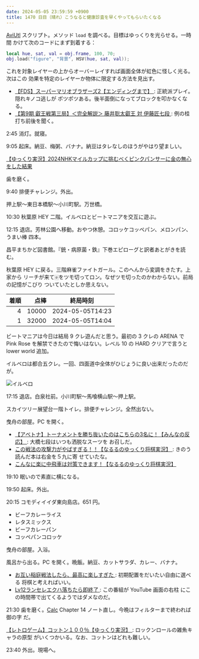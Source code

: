 ```yaml
---
date: 2024-05-05 23:59:59 +0900
title: 1470 日目（晴れ）こうなると健康診査を早くやってもらいたくなる
---
```


[AviUtl] スクリプト。メソッド `load` を調べる。目標はゆっくりを光らせる。一時間
かけて次のコードにまず到着する：

```lua
local hue, sat, val = obj.frame, 100, 70;
obj.load("figure", "背景", HSV(hue, sat, val));
```

これを対象レイヤーの上からオーバーレイすれば画面全体が虹色に怪しく光る。次はこの
効果を特定のレイヤーか物体に限定する方法を見出す。

* [【FDS】スーパーマリオブラザーズ2【エンディングまで】
  ](https://www.youtube.com/watch?v=CCjavgaOubU): 正統派プレイ。隠れキノコ逃しが
  ポツポツある。後半面倒になってブロックを叩かなくなる。
* [【第9期 叡王戦第三局】＜完全解説＞ 藤井聡太叡王 対 伊藤匠七段
  ](https://www.youtube.com/watch?v=kVe-Lj17L28): 例の桂打ち前後を聞く。

2:45 消灯。就寝。

9:05 起床。納豆、梅粥、バナナ。納豆はタレなしのほうがやはり望ましい。

[【ゆっくり実況】2024NHKマイルカップに挑むべくピンクパンサーに金の無心をした結果
](https://www.youtube.com/watch?v=vZc33YYv9TY)

歯を磨く。

9:40 排便チャレンジ。外出。

押上駅～東日本橋駅～小川町駅。万世橋。

10:30 秋葉原 HEY 二階。イルベロとビートマニアを交互に遊ぶ。

12:15 退店。芳林公園へ移動。おやつ休憩。コロッケコッペパン、メロンパン、うまい棒
四本。

昌平まちかど図書館。『銃・病原菌・鉄』下巻エピローグと訳者あとがきを読む。

秋葉原 HEY に戻る。三階麻雀ファイトガール。このへんから変調をきたす。上家から
リーチが来て🀅をツモ切ってロン。なぜツモ切ったのかわからない。前局の記憶がこびり
ついていたとしか思えない。

| 着順 | 点棒 | 終局時刻 |
|-----:|-----:|----------|
| 4 | 10000 | 2024-05-05T14:23 |
| 1 | 32000 | 2024-05-05T14:04 |

ビートマニアは今日は結局 9 クレ遊んだと思う。最初の 3 クレの ARENA で Pink Rose
を解禁できたので悔いはない。レベル 10 の HARD クリアで言うと lower world 追加。

イルベロは都合五クレ。一回、四面道中全体がひじょうに良い出来だったのだが。

![イルベロ](https://pbs.twimg.com/media/GMzl1XnbcAAZF76?format=jpg&name=medium)

17:15 退店。白泉社前。小川町駅～馬喰横山駅～押上駅。

スカイツリー展望台一階トイレ。排便チャレンジ。全然出ない。

曳舟の部屋。PC を開く。

* [【アベトナ】トーナメントを勝ち抜いたのはこちらの3名に！【みんなの反応】
  ](https://www.youtube.com/watch?v=k20KR5AosII): 大橋七段はいつも洒脱なスーツを
  お召しだ。
* [この戦法の攻撃力がやばすぎる！！【なるるのゆっくり将棋実況】
  ](https://www.youtube.com/watch?v=KH9Tu-rwRDA): きのう読んだ本は右金を５九に寄
  せていたな。
* [こんなに楽に中飛車は対策できます！【なるるのゆっくり将棋実況】
  ](https://www.youtube.com/watch?v=3qMzNcSAhfM)

19:10 眠いので素直に横になる。

19:50 起床。外出。

20:15 コモディイイダ東向島店。651 円。

* ビーフカレーライス
* レタスミックス
* ビーフカレーパン
* コッペパンコロッケ

曳舟の部屋。入浴。

風呂から出る。PC を開く。晩飯。納豆、カットサラダ、カレー、バナナ。

* [お互い稲庭戦法したら、最高に楽しすぎた
  ](https://www.youtube.com/watch?v=kpPJLDJcfpU): 初期配置をだいたい自由に選べる
  将棋と考えればいい。
* [Lv12ランセレエクハ落ちたら即終了
  ](https://www.youtube.com/watch?v=bvx1Evsmtes): この番組が YouTube 画面の右柱
  にこの時間帯で出てくるようではダメなのだ。

21:30 歯を磨く。[Calc] Chapter 14 ノート直し。今晩はフィルターまで終われば御の字
だ。

[【レトロゲーム】コットン１００％【ゆっくり実況】
](https://www.youtube.com/watch?v=c-xqcoDNrvk): ロックンロールの雑魚キャラの原型
がいくつかいる。なお、コットンはどれも難しい。

23:40 外出。現場へ。

[AviUtl]: https://spring-fragrance.mints.ne.jp/aviutl/
[Calc]: https://documentation.libreoffice.org/en/english-documentation/calc/
